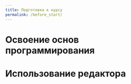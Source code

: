 ```yaml
---
title: Подготовка к курсу
permalink: /before_start/
---
```



# Освоение основ программирования

# Использование редактора

